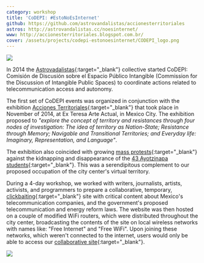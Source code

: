 ```yaml
---
category: workshop
title: 'CoDEPI: #EstoNoEsInternet'
github: https://github.com/astrovandalistas/accionesterritoriales
astros: http://astrovandalistas.cc/noesinternet/
www: http://accionesterritoriales.blogspot.com.br/
cover: /assets/projects/codepi-estonoesinternet/CODEPI_logo.png
---
```

![](/assets/projects/codepi-estonoesinternet/ZocaloRouters.png)

In 2014 the [Astrovadalistas](http://astrovandalistas.cc/){:target="_blank"} collective started CoDEPI: Comisión de Discusión sobre el Espacio Público Intangible (Commission for the Discussion of Intangible Public Spaces) to coordinate actions related to telecommunication access and autonomy.

The first set of CoDEPI events was organized in conjunction with the exhibition [Acciones Territoriales](http://accionesterritoriales.blogspot.mx/){:target="_blank"} that took place in November of 2014, at Ex Teresa Arte Actual, in Mexico City. The exhibition proposed to *"explore the concept of territory and resistances through four nodes of investigation: The idea of territory as Nation-State; Resistance through Memory; Navigable and Transitional Territories; and Everyday life: Imaginary, Representation, and Language"*.

The exhibition also coincided with growing [mass protests](http://www.theguardian.com/world/2014/nov/09/mexico-demonstration-43-students-confirmed-massacred){:target="_blank"} against the kidnapping and disappearance of the [43 Ayotzinapa students](http://en.wikipedia.org/wiki/2014_Iguala_mass_kidnapping){:target="_blank"}. This was a serendipitous complement to our proposed occupation of the city center's virtual territory.

During a 4-day workshop, we worked with writers, journalists, artists, activists, and programmers to prepare a collaborative, temporary, [clickbaiting](http://en.wikipedia.org/wiki/Clickbait){:target="_blank"} site with critical content about Mexico's telecommunication companies, and the government's proposed telecommunication and energy reform laws. The website was then hosted on a couple of modified WiFi routers, which were distributed throughout the city center, broadcasting the contents of the site on local wireless networks with names like: "Free Internet" and "Free WiFi". Upon joining these networks, which weren't connected to the internet, users would only be able to access our [collaborative site](http://estonoesinternet.astrovandalistas.cc/){:target="_blank"}.

![](/assets/projects/codepi-estonoesinternet/site_mockup2.png)
